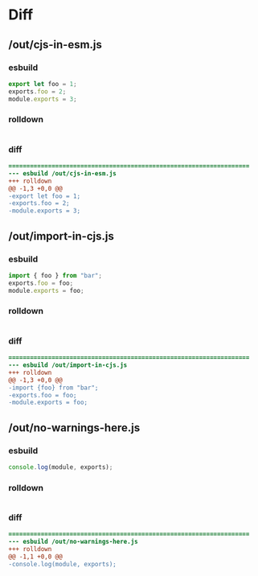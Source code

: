 # Diff
## /out/cjs-in-esm.js
### esbuild
```js
export let foo = 1;
exports.foo = 2;
module.exports = 3;
```
### rolldown
```js

```
### diff
```diff
===================================================================
--- esbuild	/out/cjs-in-esm.js
+++ rolldown	
@@ -1,3 +0,0 @@
-export let foo = 1;
-exports.foo = 2;
-module.exports = 3;

```
## /out/import-in-cjs.js
### esbuild
```js
import { foo } from "bar";
exports.foo = foo;
module.exports = foo;
```
### rolldown
```js

```
### diff
```diff
===================================================================
--- esbuild	/out/import-in-cjs.js
+++ rolldown	
@@ -1,3 +0,0 @@
-import {foo} from "bar";
-exports.foo = foo;
-module.exports = foo;

```
## /out/no-warnings-here.js
### esbuild
```js
console.log(module, exports);
```
### rolldown
```js

```
### diff
```diff
===================================================================
--- esbuild	/out/no-warnings-here.js
+++ rolldown	
@@ -1,1 +0,0 @@
-console.log(module, exports);

```